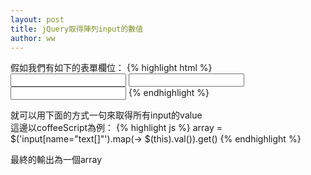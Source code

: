 ```yaml
---
layout: post
title: jQuery取得陣列input的數值
author: ww
---
```



假如我們有如下的表單欄位：
{% highlight html %}
<input type="text" name="text[]">
<input type="text" name="text[]">
<input type="text" name="text[]">
{% endhighlight %}


就可以用下面的方式一句來取得所有input的value<br>
這邊以coffeeScript為例：
{% highlight js %}
array = $('input[name="text[]"').map(-> $(this).val()).get()
{% endhighlight %}

最終的輸出為一個array
